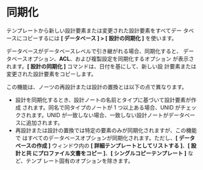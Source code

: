 # 同期化

テンプレートから新しい設計要素または変更された設計要素をすべてデー タベースにコピーするには **[ データベース ] > [ 設計の同期化 ]** を使います。

データベースがデータベースレベルで引き継がれる場合、同期化すると、 データベースオプション、**ACL**、および複製設定を同期化するオプション が表示されます。**[ 設計の同期化 ]** コマンドは、日付を基にして、新しい設 計要素または変更された設計要素をコピーします。

この機能は、ノーツの再設計または設計の置換とは以下の点で異なります。

* 設計を同期化するとき、設計ノートの名前とタイプに基づいて設計要素が作成 されます。同名で同タイプのノートが 1 つ以上ある場合、UNID がチェックされます。UNID が一致しない場合、一致しない設計ノートがデータベースに追加されます。
* 再設計または設計の置換では特定の要素のみが同期化されますが、この機能で はすべてのデータベースオプションが同期化されます。ただし、**[ データベースの作成 ]** ウィンドウ内の **[ 詳細テンプレートとしてリストする ]**、**[ 設計と共 にプロファイル文書をコピー ]**、**[ シングルコピーテンプレート ]** など、テンプ レート固有のオプションを除きます。

 